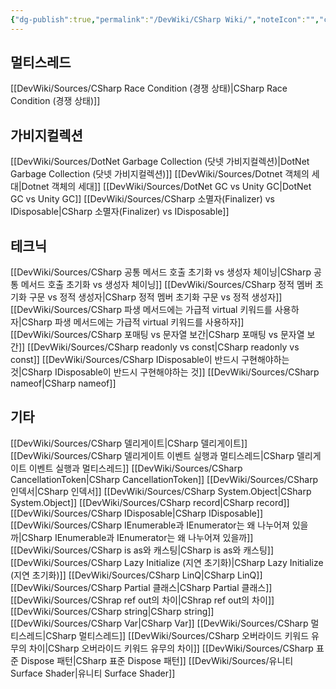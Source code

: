```yaml
---
{"dg-publish":true,"permalink":"/DevWiki/CSharp Wiki/","noteIcon":"","created":"2024-12-21T17:43:53.000+09:00","updated":"2025-07-20T02:21:39.405+09:00"}
---
```


## 멀티스레드
[[DevWiki/Sources/CSharp Race Condition (경쟁 상태)\|CSharp Race Condition (경쟁 상태)]]
## 가비지컬렉션
[[DevWiki/Sources/DotNet Garbage Collection (닷넷 가비지컬렉션)\|DotNet Garbage Collection (닷넷 가비지컬렉션)]]
[[DevWiki/Sources/Dotnet 객체의 세대\|Dotnet 객체의 세대]]
[[DevWiki/Sources/DotNet GC vs Unity GC\|DotNet GC vs Unity GC]]
[[DevWiki/Sources/CSharp 소멸자(Finalizer) vs IDisposable\|CSharp 소멸자(Finalizer) vs IDisposable]]
## 테크닉
[[DevWiki/Sources/CSharp 공통 메서드 호출 초기화 vs 생성자 체이닝\|CSharp 공통 메서드 호출 초기화 vs 생성자 체이닝]]
[[DevWiki/Sources/CSharp 정적 멤버 초기화 구문 vs 정적 생성자\|CSharp 정적 멤버 초기화 구문 vs 정적 생성자]]
[[DevWiki/Sources/CSharp 파생 메서드에는 가급적 virtual 키워드를 사용하자\|CSharp 파생 메서드에는 가급적 virtual 키워드를 사용하자]]
[[DevWiki/Sources/CSharp 포매팅 vs 문자열 보간\|CSharp 포매팅 vs 문자열 보간]]
[[DevWiki/Sources/CSharp readonly vs const\|CSharp readonly vs const]]
[[DevWiki/Sources/CSharp IDisposable이 반드시 구현해야하는 것\|CSharp IDisposable이 반드시 구현해야하는 것]]
[[DevWiki/Sources/CSharp nameof\|CSharp nameof]]
## 기타
[[DevWiki/Sources/CSharp 델리게이트\|CSharp 델리게이트]]
[[DevWiki/Sources/CSharp 델리게이트 이벤트 실행과 멀티스레드\|CSharp 델리게이트 이벤트 실행과 멀티스레드]]
[[DevWiki/Sources/CSharp CancellationToken\|CSharp CancellationToken]]
[[DevWiki/Sources/CSharp 인덱서\|CSharp 인덱서]]
[[DevWiki/Sources/CSharp System.Object\|CSharp System.Object]]
[[DevWiki/Sources/CSharp record\|CSharp record]]
[[DevWiki/Sources/CSharp IDisposable\|CSharp IDisposable]]
[[DevWiki/Sources/CSharp IEnumerable과 IEnumerator는 왜 나누어져 있을까\|CSharp IEnumerable과 IEnumerator는 왜 나누어져 있을까]]
[[DevWiki/Sources/CSharp is as와 캐스팅\|CSharp is as와 캐스팅]]
[[DevWiki/Sources/CSharp Lazy Initialize (지연 초기화)\|CSharp Lazy Initialize (지연 초기화)]]
[[DevWiki/Sources/CSharp LinQ\|CSharp LinQ]]
[[DevWiki/Sources/CSharp Partial 클래스\|CSharp Partial 클래스]]
[[DevWiki/Sources/CShrap ref out의 차이\|CShrap ref out의 차이]]
[[DevWiki/Sources/CSharp string\|CSharp string]]
[[DevWiki/Sources/CSharp Var\|CSharp Var]]
[[DevWiki/Sources/CSharp 멀티스레드\|CSharp 멀티스레드]]
[[DevWiki/Sources/CSharp 오버라이드 키워드 유무의 차이\|CSharp 오버라이드 키워드 유무의 차이]]
[[DevWiki/Sources/CSharp 표준 Dispose 패턴\|CSharp 표준 Dispose 패턴]]
[[DevWiki/Sources/유니티 Surface Shader\|유니티 Surface Shader]]